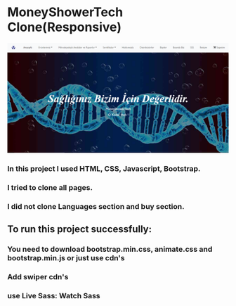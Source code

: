 # MoneyShowerTech Clone(Responsive)

![](https://github.com/kutlukarakoc/MoneyShowerTech-Clone/blob/main/MoneyShowerHomePage.png)

### In this project I used HTML, CSS, Javascript, Bootstrap.
### I tried to clone all pages.
### I did not clone Languages section and buy section.

## To run this project successfully: 
### You need to download bootstrap.min.css, animate.css and bootstrap.min.js or just use cdn's
### Add swiper cdn's
### use Live Sass: Watch Sass

